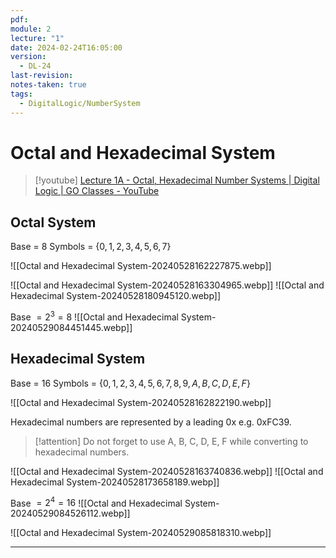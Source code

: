 ```yaml
---
pdf: 
module: 2
lecture: "1"
date: 2024-02-24T16:05:00
version:
  - DL-24
last-revision: 
notes-taken: true
tags:
  - DigitalLogic/NumberSystem
---
```

# Octal and Hexadecimal System
> [!youtube] 
> [Lecture 1A - Octal, Hexadecimal Number Systems | Digital Logic | GO Classes - YouTube](https://www.youtube.com/watch?v=IkjVsr2rRCo)

## Octal System
Base = $8$
Symbols = $\{0, 1, 2, 3, 4, 5, 6, 7\}$

![[Octal and Hexadecimal System-20240528162227875.webp]]

![[Octal and Hexadecimal System-20240528163304965.webp]]
![[Octal and Hexadecimal System-20240528180945120.webp]]

Base $= 2^3 = 8$
![[Octal and Hexadecimal System-20240529084451445.webp]]

## Hexadecimal System
Base = $16$
Symbols = $\{0, 1, 2, 3, 4, 5, 6, 7, 8, 9, A, B, C, D, E, F\}$

![[Octal and Hexadecimal System-20240528162822190.webp]]

Hexadecimal numbers are represented by a leading 0x e.g. 0xFC39.

> [!attention] 
> Do not forget to use A, B, C, D, E, F while converting to hexadecimal numbers.

![[Octal and Hexadecimal System-20240528163740836.webp]]
![[Octal and Hexadecimal System-20240528173658189.webp]]

Base $= 2^4 = 16$
![[Octal and Hexadecimal System-20240529084526112.webp]]

![[Octal and Hexadecimal System-20240529085818310.webp]]

---